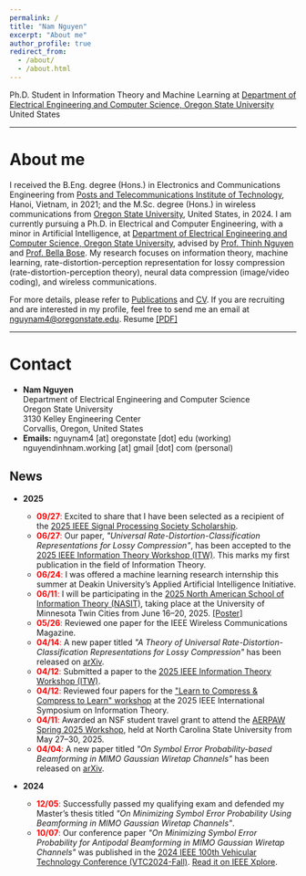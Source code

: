 ```yaml
---
permalink: /
title: "Nam Nguyen"
excerpt: "About me"
author_profile: true
redirect_from: 
  - /about/
  - /about.html
---
```


Ph.D. Student in Information Theory and Machine Learning at [Department of Electrical Engineering and Computer Science, Oregon State University](https://engineering.oregonstate.edu/EECS)\
United States

---
# About me
I received the B.Eng. degree (Hons.) in Electronics and Communications Engineering from [Posts and Telecommunications Institute of Technology](https://english.ptit.edu.vn/), Hanoi, Vietnam, in 2021; and the M.Sc. degree (Hons.) in wireless communications from [Oregon State University](https://oregonstate.edu/), United States, in 2024. I am currently pursuing a Ph.D. in Electrical and Computer Engineering, with a minor in Artificial Intelligence, at [Department of Electrical Engineering and Computer Science, Oregon State University](https://engineering.oregonstate.edu/EECS), advised by [Prof. Thinh Nguyen](https://web.engr.oregonstate.edu/~thinhq) and [Prof. Bella Bose](https://engineering.oregonstate.edu/people/bella-bose). My research focuses on information theory, machine learning, rate-distortion-perception representation for lossy compression (rate-distortion-perception theory), neural data compression (image/video coding), and wireless communications. 

For more details, please refer to [Publications](https://namnguyenresearch.github.io/publications) and [CV](https://namnguyenresearch.github.io/cv). If you are recruiting and are interested in my profile, feel free to send me an email at [nguynam4@oregonstate.edu](). Resume [[PDF]](https://namnguyenresearch.github.io//files/Resume_Nam_Nguyen.pdf)

--- 
# Contact
* **Nam Nguyen** \
Department of Electrical Engineering and Computer Science \
Oregon State University \
3130 Kelley Engineering Center \
Corvallis, Oregon, United States  
* **Emails:** nguynam4 [at] oregonstate [dot] edu (working) \
              nguyendinhnam.working [at] gmail [dot] com (personal)

## News

* **2025**
  * <span style="color: red">**09/27**:</span> Excited to share that I have been selected as a recipient of the [2025 IEEE Signal Processing Society Scholarship](https://signalprocessingsociety.org/community-involvement/sps-scholarship-program).
  * <span style='color: red'>**06/27**:</span> Our paper, <em>"Universal Rate-Distortion-Classification Representations for Lossy Compression"</em>, has been accepted to the [2025 IEEE Information Theory Workshop (ITW)](https://www.ieee-itw2025.org/). This marks my first publication in the field of Information Theory.
  * <span style='color: red'>**06/24**:</span> I was offered a machine learning research internship this summer at Deakin University’s Applied Artificial Intelligence Initiative.
  * <span style='color: red'>**06/11**:</span> I will be participating in the [2025 North American School of Information Theory (NASIT)](https://sites.google.com/umn.edu/nasit-2025/home), taking place at the University of Minnesota Twin Cities from June 16–20, 2025. [[Poster]](https://namnguyenresearch.github.io/files/NASIT2025_Universal_Rate_Distortion_Classification_Representations_for_Lossy_Compression.pdf)
  * <span style='color: red'>**05/26**:</span> Reviewed one paper for the IEEE Wireless Communications Magazine.
  * <span style='color: red'>**04/14**:</span> A new paper titled <em>"A Theory of Universal Rate-Distortion-Classification Representations for Lossy Compression"</em> has been released on [arXiv](https://arxiv.org/abs/2504.09932).
  * <span style='color: red'>**04/12**:</span> Submitted a paper to the [2025 IEEE Information Theory Workshop (ITW)](https://www.ieee-itw2025.org/).
  * <span style='color: red'>**04/12**:</span> Reviewed four papers for the ["Learn to Compress & Compress to Learn" workshop](https://learn-to-compress-workshop-isit.github.io/) at the 2025 IEEE International Symposium on Information Theory.
  * <span style='color: red'>**04/11**:</span> Awarded an NSF student travel grant to attend the [AERPAW Spring 2025 Workshop](https://aerpaw.org), held at North Carolina State University from May 27–30, 2025.
  * <span style='color: red'>**04/04**:</span> A new paper titled <em>"On Symbol Error Probability-based Beamforming in MIMO Gaussian Wiretap Channels"</em> has been released on [arXiv](https://arxiv.org/abs/2504.03960).

* **2024**
  * <span style='color: red'>**12/05**:</span> Successfully passed my qualifying exam and defended my Master’s thesis titled <em>"On Minimizing Symbol Error Probability Using Beamforming in MIMO Gaussian Wiretap Channels"</em>.
  * <span style='color: red'>**10/07**:</span> Our conference paper <em>"On Minimizing Symbol Error Probability for Antipodal Beamforming in MIMO Gaussian Wiretap Channels"</em> was published in the [2024 IEEE 100th Vehicular Technology Conference (VTC2024-Fall)](https://events.vtsociety.org/vtc2024-fall/). [Read it on IEEE Xplore](https://ieeexplore-ieee-org.oregonstate.idm.oclc.org/document/10757455).
